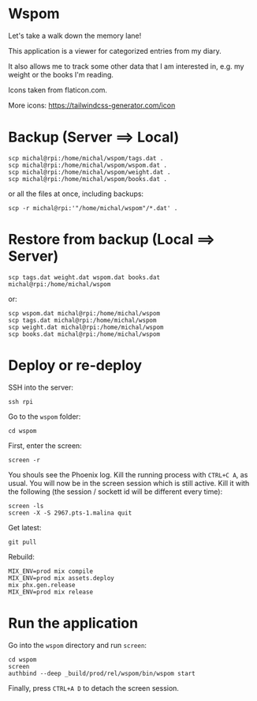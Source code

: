 # Wspom
Let's take a walk down the memory lane!

This application is a viewer for categorized entries from my diary.

It also allows me to track some other data that I am interested in, e.g. my weight or the books I'm reading.

Icons taken from flaticon.com.

More icons: https://tailwindcss-generator.com/icon

# Backup (Server ==> Local)

```
scp michal@rpi:/home/michal/wspom/tags.dat .
scp michal@rpi:/home/michal/wspom/wspom.dat .
scp michal@rpi:/home/michal/wspom/weight.dat .
scp michal@rpi:/home/michal/wspom/books.dat .
```

or all the files at once, including backups:

```
scp -r michal@rpi:'"/home/michal/wspom"/*.dat' .
```

# Restore from backup (Local ==> Server)

```
scp tags.dat weight.dat wspom.dat books.dat michal@rpi:/home/michal/wspom
```

or:

```
scp wspom.dat michal@rpi:/home/michal/wspom
scp tags.dat michal@rpi:/home/michal/wspom
scp weight.dat michal@rpi:/home/michal/wspom
scp books.dat michal@rpi:/home/michal/wspom
```

# Deploy or re-deploy

SSH into the server:
```
ssh rpi
```

Go to the `wspom` folder:
```
cd wspom
```

First, enter the screen:

```
screen -r
```

You shouls see the Phoenix log. Kill the running process with `CTRL+C A`, as usual. You will now be in the screen session which is still active. Kill it with the following (the session / sockett id will be different every time):

```
screen -ls
screen -X -S 2967.pts-1.malina quit 
```

Get latest:

```
git pull
```

Rebuild:

```
MIX_ENV=prod mix compile
MIX_ENV=prod mix assets.deploy
mix phx.gen.release
MIX_ENV=prod mix release 
```

# Run the application

Go into the `wspom` directory and run `screen`:

```
cd wspom
screen
authbind --deep _build/prod/rel/wspom/bin/wspom start
```

Finally, press `CTRL+A D` to detach the screen session.